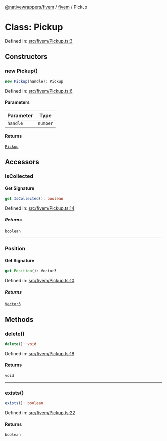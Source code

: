 [@nativewrappers/fivem](../../README.md) / [fivem](../README.md) / Pickup

# Class: Pickup

Defined in: [src/fivem/Pickup.ts:3](https://github.com/nativewrappers/nativewrappers/blob/ef9379993d0b7126700360ea0bc0e228bd354e81/src/fivem/Pickup.ts#L3)

## Constructors

### new Pickup()

```ts
new Pickup(handle): Pickup
```

Defined in: [src/fivem/Pickup.ts:6](https://github.com/nativewrappers/nativewrappers/blob/ef9379993d0b7126700360ea0bc0e228bd354e81/src/fivem/Pickup.ts#L6)

#### Parameters

| Parameter | Type |
| ------ | ------ |
| `handle` | `number` |

#### Returns

[`Pickup`](Pickup.md)

## Accessors

### IsCollected

#### Get Signature

```ts
get IsCollected(): boolean
```

Defined in: [src/fivem/Pickup.ts:14](https://github.com/nativewrappers/nativewrappers/blob/ef9379993d0b7126700360ea0bc0e228bd354e81/src/fivem/Pickup.ts#L14)

##### Returns

`boolean`

***

### Position

#### Get Signature

```ts
get Position(): Vector3
```

Defined in: [src/fivem/Pickup.ts:10](https://github.com/nativewrappers/nativewrappers/blob/ef9379993d0b7126700360ea0bc0e228bd354e81/src/fivem/Pickup.ts#L10)

##### Returns

[`Vector3`](Vector3.md)

## Methods

### delete()

```ts
delete(): void
```

Defined in: [src/fivem/Pickup.ts:18](https://github.com/nativewrappers/nativewrappers/blob/ef9379993d0b7126700360ea0bc0e228bd354e81/src/fivem/Pickup.ts#L18)

#### Returns

`void`

***

### exists()

```ts
exists(): boolean
```

Defined in: [src/fivem/Pickup.ts:22](https://github.com/nativewrappers/nativewrappers/blob/ef9379993d0b7126700360ea0bc0e228bd354e81/src/fivem/Pickup.ts#L22)

#### Returns

`boolean`

